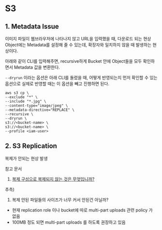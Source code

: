 # S3

## 1. Metadata Issue

이미지 파일이 웹브라우저에 나타나지 않고 URL을 입력했을 때, 다운로드 되는 현상
Object에는 Metadata를 설정해 줄 수 있는데, 확장자와 일치하지 않을 때 발생하는 현상이다.

아래와 같이 CLI를 입력해주면, recursive하게 Bucket 안에 Object들을 모두 확인하면서 Metadata 값을 변환한다.

`--dryrun` 이라는 옵션은 아래 CLI를 돌렸을 때, 어떻게 반영되는지 먼저 확인할 수 있는 옵션으로
실제로 반영할 때는 이 옵션을 빼고 진행하면 된다.

```
aws s3 cp \
--exclude "*" \
--include "*.jpg" \
--content-type="image/jpeg" \
--metadata-directive="REPLACE" \
--recursive \
--dryrun \
s3://<bucket-name> \
s3://<bucket-name> \
--profile <iam-user>
```


## 2. S3 Replication

복제가 안되는 현상 발생

참고 문서
1. [복제 구성으로 복제되지 않는 것은 무엇입니까?](https://docs.aws.amazon.com/ko_kr/AmazonS3/latest/userguide/replication-what-is-isnot-replicated.html#replication-what-is-not-replicated)

추측)
1. 복제 안된 파일들의 사이즈가 너무 커서 안된건 아닐까?
  - 현재 replication role 이나 bucket에 따로 multi-part uploads 관련 policy 가 없음
  - 100MB 정도 되면 multi-part uploads 를 하도록 권장하고 있음


